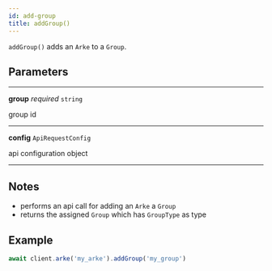 ```yaml
---
id: add-group
title: addGroup()
---
```


`addGroup()` adds an `Arke` to a `Group`.


## Parameters

---
**group** *required* `string`

group id

---
**config** `ApiRequestConfig`

api configuration object

---


## Notes

* performs an api call for adding an `Arke` a `Group`
* returns the assigned `Group` which has `GroupType` as type

## Example

```js
await client.arke('my_arke').addGroup('my_group')
```

